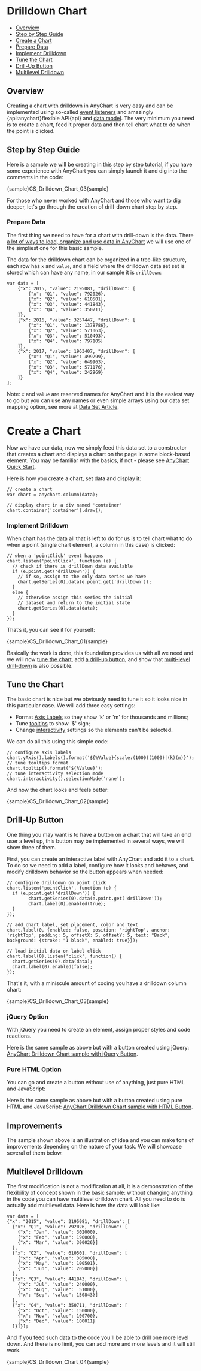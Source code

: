 # Drilldown Chart

* [Overview](#overview)
* [Step by Step Guide](#step-by-step-guide)
 * [Create a Chart](#create-a-chart)
 * [Prepare Data](#prepare-data)
 * [Implement Drilldown](#implement-drilldown)
 * [Tune the Chart](#tune-the-chart)
 * [Drill-Up Button](#drillup-button)
* [Multilevel Drilldown](#multilevel-drilldown)

## Overview

Creating a chart with drilldown in AnyChart is very easy and can be implemented using so-called [event listeners](Event_Listeners) and amazingly {api:anychart}flexible API{api} and [data model](Working_with_Data/Overview). The very minimum you need is to create a chart, feed it proper data and then tell chart what to do when the point is clicked.

## Step by Step Guide

Here is a sample we will be creating in this step by step tutorial, if you have some experience with AnyChart you can simply launch it and dig into the comments in the code:

{sample}CS\_Drilldown\_Chart\_03{sample}

For those who never worked with AnyChart and those who want to dig deeper, let's go through the creation of drill-down chart step by step.

### Prepare Data

The first thing we need to have for a chart with drill-down is the data. There [a lot of ways to load, organize and use data in AnyChart](Working_with_Data/Overview) we will use one of the simpliest one for this basic sample.

The data for the drilldown chart can be organized in a tree-like structure, each row has `x` and `value`, and a field where the drilldown data set set is stored which can have any name, in our sample it is `drillDown`: 

```
var data = [
    {"x": 2015, "value": 2195081, "drillDown": [
        {"x": "Q1", "value": 792026},
        {"x": "Q2", "value": 610501},
        {"x": "Q3", "value": 441843},
        {"x": "Q4", "value": 350711}
    ]},
    {"x": 2016, "value": 3257447, "drillDown": [
        {"x": "Q1", "value": 1378786},
        {"x": "Q2", "value": 571063},
        {"x": "Q3", "value": 510493},
        {"x": "Q4", "value": 797105}
    ]},
    {"x": 2017, "value": 1963407, "drillDown": [
        {"x": "Q1", "value": 499299},
        {"x": "Q2", "value": 649963},
        {"x": "Q3", "value": 571176},
        {"x": "Q4", "value": 242969}
    ]}
];
```

Note: `x` and `value` are reserved names for AnyChart and it is the easiest way to go but you can use any names or even simple arrays using our data set mapping option, see more at [Data Set Article](Working_with_Data/Using_Data_Sets).

# Create a Chart

Now we have our data, now we simply feed this data set to a constructor that creates a chart and displays a chart on the page in some block-based element. You may be familiar with the basics, if not - please see [AnyChart Quick Start](Quick_Start/Quick_Start).

Here is how you create a chart, set data and display it:

```
// create a chart
var chart = anychart.column(data);

// display chart in a div named 'container'
chart.container('container').draw();
```

### Implement Drilldown

When chart has the data all that is left to do for us is to tell chart what to do when a point (single chart element, a column in this case) is clicked:

```
// when a 'pointClick' event happens
chart.listen('pointClick', function (e) {
  // check if there is drillDown data available
  if (e.point.get('drillDown')) {
    // if so, assign to the only data series we have
    chart.getSeries(0).data(e.point.get('drillDown'));
  }
  else {
    // otherwise assign this series the initial
    // dataset and return to the initial state
    chart.getSeries(0).data(data);
  }
});
```

That’s it, you can see it for yourself: 

{sample}CS\_Drilldown\_Chart\_01{sample}

Basically the work is done, this foundation provides us with all we need and we will now [tune the chart](#tune-the-chart), add [a drill-up button](#drillup-button), and show that [multi-level drill-down](#multilevel-drilldown) is also possible.

## Tune the Chart

The basic chart is nice but we obviously need to tune it so it looks nice in this particular case. We will add three easy settings:
- Format [Axis Labels](Axes_and_Grids/Axes_Labels_Formatting) so they show 'k' or 'm' for thousands and millions;
- Tune [tooltips](Common_Settings/Tooltip) to show '$' sign;
- Change [interactivity](Interactivity) settings so the elements can't be selected.

We can do all this using this simple code:

```
// configure axis labels
chart.yAxis().labels().format('${%Value}{scale:(1000)(1000)|(k)(m)}');
// tune tooltips format
chart.tooltip().format('${%Value}');
// tune interactivity selection mode
chart.interactivity().selectionMode('none');
```

And now the chart looks and feels better:

{sample}CS\_Drilldown\_Chart\_02{sample}

## Drill-Up Button

One thing you may want is to have a button on a chart that will take an end user a level up, this button may be implemented in several ways, we will show three of them.

First, you can create an interactive label with AnyChart and add it to a chart. To do so we need to add a label, configure how it looks and behaves, and modify drilldown behavior so the button appears when needed:

```
// configire drilldown on point click
chart.listen('pointClick', function (e) {
  if (e.point.get('drillDown')) {
        chart.getSeries(0).data(e.point.get('drillDown'));
        chart.label(0).enabled(true);            
  }
});

// add chart label, set placement, color and text
chart.label(0, {enabled: false, position: 'rightTop', anchor: 'rightTop', padding: 5, offsetX: 5, offsetY: 5, text: "Back", background: {stroke: "1 black", enabled: true}});

// load initial data on label click
chart.label(0).listen('click', function() {
  chart.getSeries(0).data(data);
  chart.label(0).enabled(false);
}); 
```

That's it, with a miniscule amount of coding you have a drilldown column chart:

{sample}CS\_Drilldown\_Chart\_03{sample}

### jQuery Option

With jQuery you need to create an element, assign proper styles and code reactions.

Here is the same sample as above but with a button created using jQuery: [AnyChart Drilldown Chart sample with jQuery Button](http://jsfiddle.net/rpm6nu5t/).

### Pure HTML Option

You can go and create a button without use of anything, just pure HTML and JavaScript:

Here is the same sample as above but with a button created using pure HTML and JavaScript: [AnyChart Drilldown Chart sample with HTML Button](http://jsfiddle.net/ha3g4vfn/).

## Improvements

The sample shown above is an illustration of idea and you can make tons of improvements depending on the nature of your task. We will showcase several of them below.

## Multilevel Drilldown

The first modification is not a modification at all, it is a demonstration of the flexibility of concept shown in the basic sample: without changing anything in the code you can have multilevel drilldown chart. All you need to do is actually add multilevel data. Here is how the data will look like:

```
var data = [
{"x": "2015", "value": 2195081, "drillDown": [
  {"x": "Q1", "value": 792026, "drillDown": [
    {"x": "Jan", "value": 302000},
    {"x": "Feb", "value": 190000},
    {"x": "Mar", "value": 300026}]
  },
  {"x": "Q2", "value": 610501, "drillDown": [
    {"x": "Apr", "value": 305000},
    {"x": "May", "value": 100501},
    {"x": "Jun", "value": 205000}]
  },
  {"x": "Q3", "value": 441843, "drillDown": [
    {"x": "Jul", "value": 240000},
    {"x": "Aug", "value":  51000},
    {"x": "Sep", "value": 150843}]
  },
  {"x": "Q4", "value": 350711, "drillDown": [
    {"x": "Oct", "value": 150000},
    {"x": "Nov", "value": 100700},
    {"x": "Dec", "value": 100011}
  ]}]}];
```

And if you feed such data to the code you'll be able to drill one more level down. And there is no limit, you can add more and more levels and it will still work.

{sample}CS\_Drilldown\_Chart\_04{sample}
